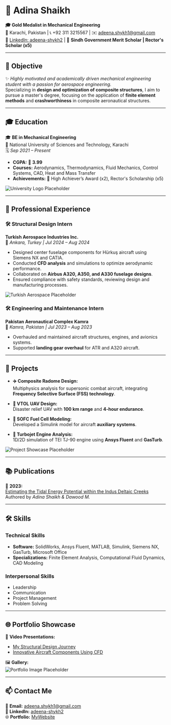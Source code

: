 # 🌟 Adina Shaikh  
**🎓 Gold Medalist in Mechanical Engineering**  
📍 Karachi, Pakistan | 📞 +92 311 3215567 | ✉️ [adeena.shykh1@gmail.com](mailto:adeena.shykh1@gmail.com)  
🔗 [LinkedIn: adeena-shykh2](https://www.linkedin.com/in/adeena-shykh2) | 💼 **Sindh Government Merit Scholar | Rector's Scholar (x5)**  

---

## 🌟 Objective  
✨ *Highly motivated and academically driven mechanical engineering student with a passion for aerospace engineering.*  
Specializing in **design and optimization of composite structures**, I aim to pursue a master's degree, focusing on the application of **finite element methods** and **crashworthiness** in composite aeronautical structures.

---

## 🎓 Education  
🎓 **BE in Mechanical Engineering**  
📍 National University of Sciences and Technology, Karachi  
🗓️ *Sep 2021 – Present*  
- **CGPA:** 🌟 **3.99**  
- **Courses:** Aerodynamics, Thermodynamics, Fluid Mechanics, Control Systems, CAD, Heat and Mass Transfer  
- **Achievements:** 🏅 High Achiever’s Award (x2), Rector's Scholarship (x5)  

![University Logo Placeholder](https://via.placeholder.com/150)

---

## 💼 Professional Experience  

### 🛠️ Structural Design Intern  
**Turkish Aerospace Industries Inc.**  
📍 *Ankara, Turkey | Jul 2024 – Aug 2024*  
- Designed center fuselage components for Hürkuş aircraft using Siemens NX and CATIA.  
- Conducted **CFD analysis** and simulations to optimize aerodynamic performance.  
- Collaborated on **Airbus A320, A350, and A330 fuselage designs**.  
- Ensured compliance with safety standards, reviewing design and manufacturing processes.  

![Turkish Aerospace Placeholder](https://via.placeholder.com/200x100)

### 🛠️ Engineering and Maintenance Intern  
**Pakistan Aeronautical Complex Kamra**  
📍 *Kamra, Pakistan | Jul 2023 – Aug 2023*  
- Overhauled and maintained aircraft structures, engines, and avionics systems.  
- Supported **landing gear overhaul** for ATR and A320 aircraft.

---

## 🚀 Projects  

- **✈️ Composite Radome Design:**  
  Multiphysics analysis for supersonic combat aircraft, integrating **Frequency Selective Surface (FSS) technology**.  

- **🚁 VTOL UAV Design:**  
  Disaster relief UAV with **100 km range** and **4-hour endurance**.  

- **🔋 SOFC Fuel Cell Modeling:**  
  Developed a Simulink model for aircraft **auxiliary systems**.  

- **💨 Turbojet Engine Analysis:**  
  1D/2D simulation of TEI TJ-90 engine using **Ansys Fluent** and **GasTurb**.

![Project Showcase Placeholder](https://via.placeholder.com/300x150)

---

## 📚 Publications  
📖 **2023:**  
[Estimating the Tidal Energy Potential within the Indus Deltaic Creeks](https://doi.org/10.2139/ssrn.4515087)  
Authored by *Adina Shaikh & Dawood M.*

---

## 🛠️ Skills  

### Technical Skills  
- **Software:** SolidWorks, Ansys Fluent, MATLAB, Simulink, Siemens NX, GasTurb, Microsoft Office  
- **Specializations:** Finite Element Analysis, Computational Fluid Dynamics, CAD Modeling  

### Interpersonal Skills  
- Leadership  
- Communication  
- Project Management  
- Problem Solving  

---

## 🌐 Portfolio Showcase  
🎥 **Video Presentations:**  
- [My Structural Design Journey](#)  
- [Innovative Aircraft Components Using CFD](#)  

🖼️ **Gallery:**  
![Portfolio Image Placeholder](https://via.placeholder.com/300)

---

## 📫 Contact Me  

💌 **Email:** [adeena.shykh1@gmail.com](mailto:adeena.shykh1@gmail.com)  
🔗 **LinkedIn:** [adeena-shykh2](https://www.linkedin.com/in/adeena-shykh2)  
🌐 **Portfolio:** [MyWebsite](#)
